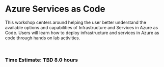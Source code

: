Azure Services as Code
======================

This workshop centers around helping the user better understand the available
options and capabilities of Infrastructure and Services in Azure as Code. Users
will learn how to deploy infrastructure and services in Azure as code through
hands on lab activities.

 

### **Time Estimate:** TBD 8.0 hours

